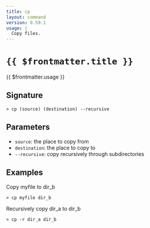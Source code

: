 ```yaml
---
title: cp
layout: command
version: 0.59.1
usage: |
  Copy files.
---
```


# `{{ $frontmatter.title }}`

<div style='white-space: pre-wrap;'>{{ $frontmatter.usage }}</div>

## Signature

```> cp (source) (destination) --recursive```

## Parameters

 -  `source`: the place to copy from
 -  `destination`: the place to copy to
 -  `--recursive`: copy recursively through subdirectories

## Examples

Copy myfile to dir_b
```shell
> cp myfile dir_b
```

Recursively copy dir_a to dir_b
```shell
> cp -r dir_a dir_b
```
